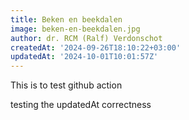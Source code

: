 ```yaml
---
title: Beken en beekdalen
image: beken-en-beekdalen.jpg
author: dr. RCM (Ralf) Verdonschot
createdAt: '2024-09-26T18:10:22+03:00'
updatedAt: '2024-10-01T10:01:57Z'
---
```





This is to test github action

testing the updatedAt correctness
